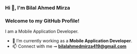 ### Hi 👋, I'm Bilal Ahmed Mirza
### Welcome to my GitHub Profile!

I am a Mobile Application Developer.

- 🌱 I’m currently working as a **Mobile Application Developer**.
- 📫 Connect with me ➞ **bilalahmedmirza419@gmail.com**
